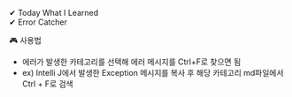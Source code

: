 ✔ Today What I Learned    
✔ Error Catcher

🎮 사용법
- 에러가 발생한 카테고리를 선택해 에러 메시지를 Ctrl+F로 찾으면 됨
- ex) Intelli J에서 발생한 Exception 메시지를 복사 후 해당 카테고리 md파일에서 Ctrl + F로 검색
